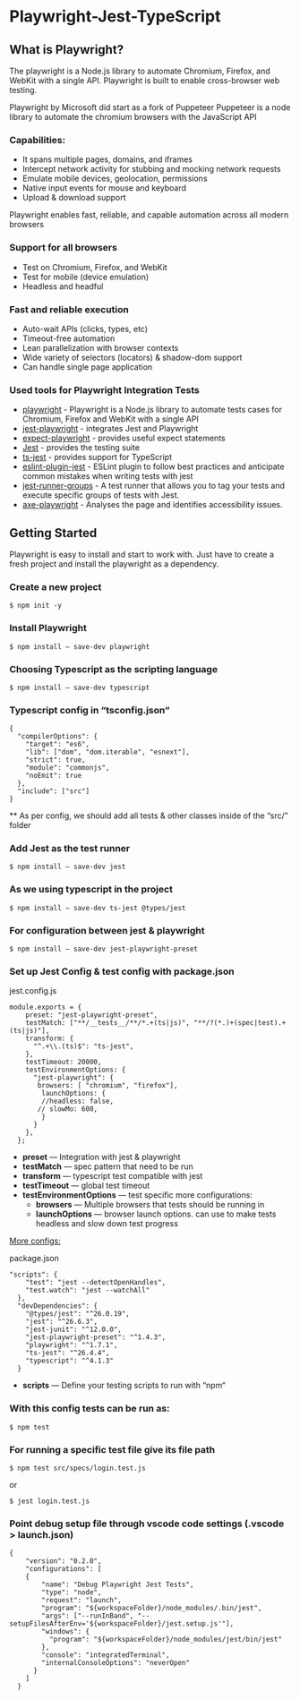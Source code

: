 # Playwright-Jest-TypeScript
## What is Playwright?
The playwright is a Node.js library to automate Chromium, Firefox, and WebKit with a single API. Playwright is built to enable cross-browser web testing.

Playwright by Microsoft did start as a fork of Puppeteer
Puppeteer is a node library to automate the chromium browsers with the JavaScript API
### Capabilities:
* It spans multiple pages, domains, and iframes
* Intercept network activity for stubbing and mocking network requests
* Emulate mobile devices, geolocation, permissions
* Native input events for mouse and keyboard
* Upload & download support

Playwright enables fast, reliable, and capable automation across all modern browsers

### Support for all browsers
* Test on Chromium, Firefox, and WebKit
* Test for mobile (device emulation)
* Headless and headful

### Fast and reliable execution
* Auto-wait APIs (clicks, types, etc)
* Timeout-free automation
* Lean parallelization with browser contexts
* Wide variety of selectors (locators) & shadow-dom support
* Can handle single page application

### Used tools for Playwright Integration Tests
- [playwright](https://playwright.dev/) - Playwright is a Node.js library to automate tests cases for Chromium, Firefox and WebKit with a single API
- [jest-playwright](https://github.com/playwright-community/jest-playwright) - integrates Jest and Playwright
- [expect-playwright](https://github.com/playwright-community/expect-playwright) - provides useful expect statements
- [Jest](https://jestjs.io) - provides the testing suite
- [ts-jest](https://github.com/kulshekhar/ts-jest) - provides support for TypeScript
- [eslint-plugin-jest](https://github.com/jest-community/eslint-plugin-jest) - ESLint plugin to follow best practices and anticipate common mistakes when writing tests with jest
- [jest-runner-groups](https://github.com/eugene-manuilov/jest-runner-groups) - A test runner that allows you to tag your tests and execute specific groups of tests with Jest.
- [axe-playwright](https://www.npmjs.com/package/axe-playwright) - Analyses the page and identifies accessibility issues.


## Getting Started

Playwright is easy to install and start to work with. Just have to create a fresh project and install the playwright as a dependency.

### Create a new project
`$ npm init -y`

### Install Playwright
`$ npm install — save-dev playwright`

### Choosing Typescript as the scripting language
`$ npm install — save-dev typescript`


### Typescript config in “tsconfig.json“

```
{
  "compilerOptions": {
    "target": "es6",
    "lib": ["dom", "dom.iterable", "esnext"],
    "strict": true,
    "module": "commonjs",
    "noEmit": true
  },
  "include": ["src"]
}
```
** As per config, we should add all tests & other classes inside of the “src/” folder

### Add Jest as the test runner
`$ npm install — save-dev jest`

### As we using typescript in the project
`$ npm install — save-dev ts-jest @types/jest`

### For configuration between jest & playwright
`$ npm install — save-dev jest-playwright-preset`

### Set up Jest Config & test config with package.json
jest.config.js

```
module.exports = {
    preset: "jest-playwright-preset",
    testMatch: ["**/__tests__/**/*.+(ts|js)", "**/?(*.)+(spec|test).+(ts|js)"],
    transform: {
      "^.+\\.(ts)$": "ts-jest",
    },
    testTimeout: 20000,
    testEnvironmentOptions: {
      "jest-playwright": {
       browsers: [ "chromium", "firefox"],
        launchOptions: {
        //headless: false,
       // slowMo: 600,
        }
      }
    },
  };
```
- **preset** — Integration with jest & playwright
- **testMatch** — spec pattern that need to be run
- **transform** — typescript test compatible with jest
- **testTimeout** — global test timeout
- **testEnvironmentOptions** — test specific more configurations:
  - **browsers** — Multiple browsers that tests should be running in
  - **launchOptions** — browser launch options. can use to make tests headless and slow down test progress 

[More configs:](https://jestjs.io/docs/en/configuration)

package.json

```
"scripts": {
    "test": "jest --detectOpenHandles",
    "test.watch": "jest --watchAll"
  },
  "devDependencies": {
    "@types/jest": "^26.0.19",
    "jest": "^26.6.3",
    "jest-junit": "^12.0.0",
    "jest-playwright-preset": "^1.4.3",
    "playwright": "^1.7.1",
    "ts-jest": "^26.4.4",
    "typescript": "^4.1.3"
  }
```
- **scripts** — Define your testing scripts to run with “npm“

### With this config tests can be run as:
`$ npm test`

### For running a specific test file give its file path
`$ npm test src/specs/login.test.js`

or 

`$ jest login.test.js`

### Point debug setup file through vscode code settings (.vscode > launch.json)
```
{
    "version": "0.2.0",
    "configurations": [
    {
        "name": "Debug Playwright Jest Tests",
        "type": "node",
        "request": "launch",
        "program": "${workspaceFolder}/node_modules/.bin/jest",
        "args": ["--runInBand", "--setupFilesAfterEnv='${workspaceFolder}/jest.setup.js'"],
        "windows": {
          "program": "${workspaceFolder}/node_modules/jest/bin/jest"
        },
        "console": "integratedTerminal",
        "internalConsoleOptions": "neverOpen"
      }
    ]
  }
 ```
